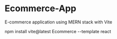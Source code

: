 # Ecommerce-App
E-commerce application using MERN stack with Vite

npm install vite@latest Ecommerce --template react
